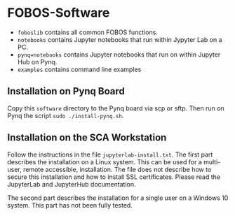 FOBOS-Software
==============

  * `foboslib` contains all common FOBOS functions.
  * `notebooks` contains Jupyter notebooks that run within Jypyter Lab on a PC.
  * `pynq=notebooks` contains Jupyter notebooks that run on within Jupyter Hub on Pynq.
  * `examples` contains command line examples

Installation on Pynq Board
--------------------------

Copy this `software` directory to the Pynq board via scp or sftp. Then run on Pynq the script `sudo ./install-pynq.sh`.

Installation on the SCA Workstation
-----------------------------------

Follow the instructions in the file `jupyterlab-install.txt`. The first part describes the installation on a Linux system. This can be used for a multi-user, remote accessible, installation. The file does not describe how to secure this installation and how to install SSL certificates. Please read the JupyterLab and JupyterHub documentation.

The second part describes the installation for a single user on a Windows 10 system. This part has not been fully tested.

